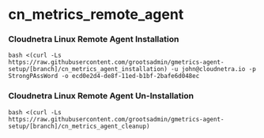# cn_metrics_remote_agent

### Cloudnetra Linux Remote Agent Installation

```
bash <(curl -Ls https://raw.githubusercontent.com/grootsadmin/gmetrics-agent-setup/[branch]/cn_metrics_agent_installation) -u john@cloudnetra.io -p StrongPAssWord -o ecd0e2d4-de8f-11ed-b1bf-2bafe6d048ec
```

### Cloudnetra Linux Remote Agent Un-Installation
```
bash <(curl -Ls https://raw.githubusercontent.com/grootsadmin/gmetrics-agent-setup/[branch]/cn_metrics_agent_cleanup)
```

